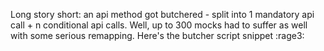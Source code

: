 Long story short: an api method got butchered - split into 1 mandatory api call + n conditional api calls. 
Well, up to 300 mocks had to suffer as well with some serious remapping. Here's the butcher script snippet :rage3:
